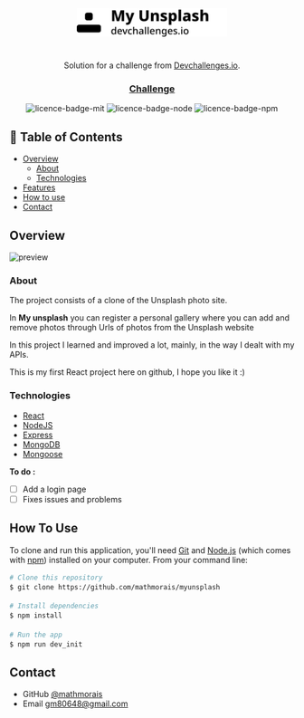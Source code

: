 <div align="center">
<img height=50 src="./images/my_unsplash_logo.svg">
</div>

#

<div align="center">
   Solution for a challenge from  <a href="http://devchallenges.io" target="_blank">Devchallenges.io</a>.
</div>

<div align="center">
  <h3>
    <a href="https://devchallenges.io/challenges/rYyhwJAxMfES5jNQ9YsP">
      Challenge
    </a>
  </h3>
</div>

<div align="center">
<img alt="licence-badge-mit" src="https://img.shields.io/static/v1?label=licence&message=MIT&color=blue">
<img alt="licence-badge-node" src="https://img.shields.io/static/v1?label=node&message=v14.15.3&color=green">
<img alt="licence-badge-npm" src="https://img.shields.io/static/v1?label=npm&message=v6.14.9&color=green">
</div>

## 📝 Table of Contents

- [Overview](#overview)
  - [About](#about)
  - [Technologies](#technologys)
- [Features](#features)
- [How to use](#how-to-use)
- [Contact](#contact)

## Overview

![preview](./images/preview.gif)

### About

The project consists of a clone of the Unsplash photo site.

In **My unsplash** you can register a personal gallery where you can add and remove photos through Urls of photos from the Unsplash website

In this project I learned and improved a lot, mainly, in the way I dealt with my APIs.

This is my first React project here on github, I hope you like it :)

### Technologies

- [React](https://reactjs.org/)
- [NodeJS](https://nodejs.org/en/)
- [Express](https://expressjs.com/)
- [MongoDB](https://www.mongodb.com/)
- [Mongoose](https://mongoosejs.com/)


**To do :**

- [ ] Add a login page
- [ ] Fixes issues and problems

## How To Use

To clone and run this application, you'll need [Git](https://git-scm.com) and [Node.js](https://nodejs.org/en/download/) (which comes with [npm](http://npmjs.com)) installed on your computer. From your command line:

```bash
# Clone this repository
$ git clone https://github.com/mathmorais/myunsplash

# Install dependencies
$ npm install

# Run the app
$ npm run dev_init
```

## Contact

- GitHub [@mathmorais](https://github.com/mathmorais)
- Email [gm80648@gmail.com](mailto:gm80648@gmail.com)
